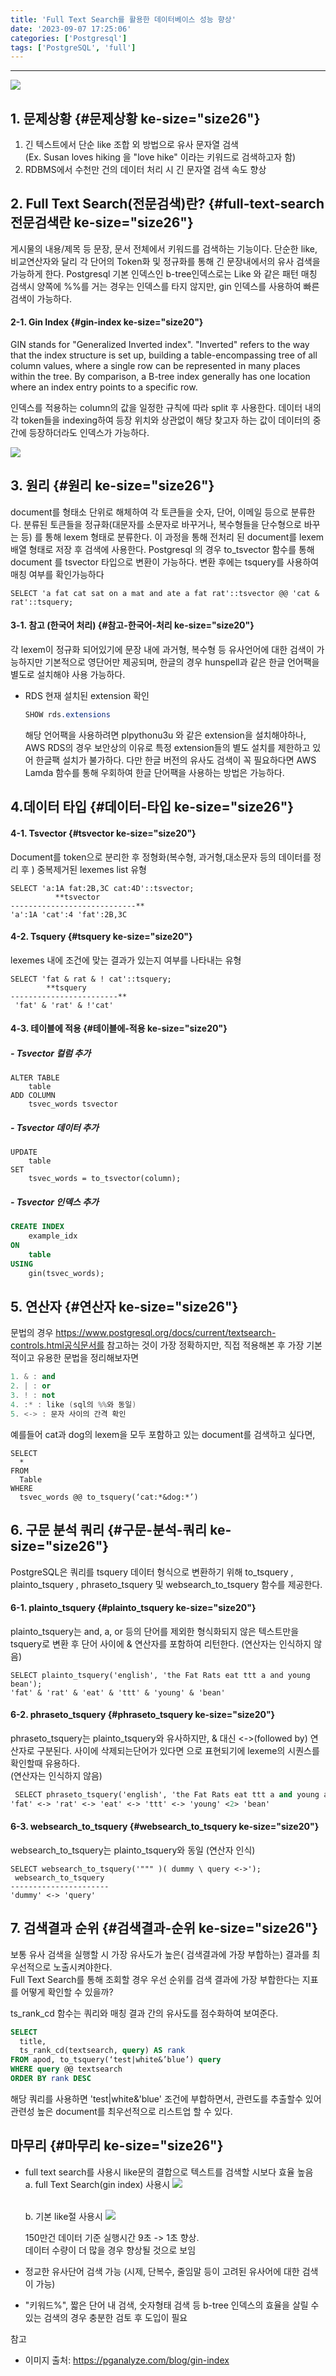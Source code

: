 ```yaml
---
title: 'Full Text Search를 활용한 데이터베이스 성능 향상'
date: '2023-09-07 17:25:06'
categories: ['Postgresql']
tags: ['PostgreSQL', 'full']
---
```


------------------------------------------------------------------------

![](/images/posts/2/img.png)

## 1. 문제상황 {#문제상황 ke-size="size26"}

1.  긴 텍스트에서 단순 like 조합 외 방법으로 유사 문자열 검색\
    (Ex. Susan loves hiking 을 "love hike" 이라는 키워드로 검색하고자 함)
2.  RDBMS에서 수천만 건의 데이터 처리 시 긴 문자열 검색 속도 향상

## 2. Full Text Search(전문검색)란? {#full-text-search전문검색란 ke-size="size26"}

게시물의 내용/제목 등 문장, 문서 전체에서 키워드를 검색하는 기능이다. 단순한 like, 비교연산자와 달리 각 단어의 Token화 및 정규화를 통해 긴 문장내에서의 유사 검색을 가능하게 한다. Postgresql 기본 인덱스인 b-tree인덱스로는 Like 와 같은 패턴 매칭 검색시 양쪽에 %%를 거는 경우는 인덱스를 타지 않지만, gin 인덱스를 사용하여 빠른 검색이 가능하다.

#### 2-1. Gin Index {#gin-index ke-size="size20"}

GIN stands for \"Generalized Inverted index\". \"Inverted\" refers to the way that the index structure is set up, building a table-encompassing tree of all column values, where a single row can be represented in many places within the tree. By comparison, a B-tree index generally has one location where an index entry points to a specific row.

인덱스를 적용하는 column의 값을 일정한 규칙에 따라 split 후 사용한다. 데이터 내의 각 token들을 indexing하여 등장 위치와 상관없이 해당 찾고자 하는 값이 데이터의 중간에 등장하더라도 인덱스가 가능하다.

![](/images/posts/2/img_1.png)


## 3. 원리 {#원리 ke-size="size26"}

document를 형태소 단위로 해체하여 각 토큰들을 숫자, 단어, 이메일 등으로 분류한다. 분류된 토큰들을 정규화(대문자를 소문자로 바꾸거나, 복수형들을 단수형으로 바꾸는 등) 를 통해 lexem 형태로 분류한다. 이 과정을 통해 전처리 된 document를 lexem 배열 형태로 저장 후 검색에 사용한다. Postgresql 의 경우 to_tsvector 함수를 통해 document 를 tsvector 타입으로 변환이 가능하다. 변환 후에는 tsquery를 사용하여 매칭 여부를 확인가능하다

``` lasso
SELECT 'a fat cat sat on a mat and ate a fat rat'::tsvector @@ 'cat & rat'::tsquery;
```

#### 3-1. 참고 (한국어 처리) {#참고-한국어-처리 ke-size="size20"}

각 lexem이 정규화 되어있기에 문장 내에 과거형, 복수형 등 유사언어에 대한 검색이 가능하지만 기본적으로 영단어만 제공되며, 한글의 경우 hunspell과 같은 한글 언어팩을 별도로 설치해야 사용 가능하다.

-   RDS 현재 설치된 extension 확인

    ``` css
    SHOW rds.extensions
    ```

    해당 언어팩을 사용하려면 plpythonu3u 와 같은 extension을 설치해야하나, AWS RDS의 경우 보안상의 이유로 특정 extension들의 별도 설치를 제한하고 있어 한글팩 설치가 불가하다. 다만 한글 버전의 유사도 검색이 꼭 필요하다면 AWS Lamda 함수를 통해 우회하여 한글 단어팩을 사용하는 방법은 가능하다.

## 4.데이터 타입 {#데이터-타입 ke-size="size26"}

#### 4-1. Tsvector {#tsvector ke-size="size20"}

Document를 token으로 분리한 후 정형화(복수형, 과거형,대소문자 등의 데이터를 정리 후 ) 중복제거된 lexemes list 유형

``` pgsql
SELECT 'a:1A fat:2B,3C cat:4D'::tsvector;
          **tsvector
----------------------------**
'a':1A 'cat':4 'fat':2B,3C
```

#### 4-2. Tsquery {#tsquery ke-size="size20"}

lexemes 내에 조건에 맞는 결과가 있는지 여부를 나타내는 유형

``` pgsql
SELECT 'fat & rat & ! cat'::tsquery;
        **tsquery
------------------------**
 'fat' & 'rat' & !'cat'
```

#### 4-3. 테이블에 적용 {#테이블에-적용 ke-size="size20"}

##### - Tsvector 컬럼 추가

``` pgsql
ALTER TABLE
    table
ADD COLUMN
    tsvec_words tsvector
```

##### - Tsvector 데이터 추가

``` pgsql
UPDATE
    table
SET
    tsvec_words = to_tsvector(column);
```

##### - Tsvector 인덱스 추가

``` sql
CREATE INDEX
    example_idx
ON
    table
USING
    gin(tsvec_words);
```

## 5. 연산자 {#연산자 ke-size="size26"}

문법의 경우 https://www.postgresql.org/docs/current/textsearch-controls.html공식문서를 참고하는 것이 가장 정확하지만, 직접 적용해본 후 가장 기본적이고 유용한 문법을 정리해보자면

``` ada
1. & : and
2. | : or
3. ! : not 
4. :* : like (sql의 %%와 동일)
5. <-> : 문자 사이의 간격 확인
```

예를들어 cat과 dog의 lexem을 모두 포함하고 있는 document를 검색하고 싶다면,

``` pgsql
SELECT
  *
FROM
  Table
WHERE
  tsvec_words @@ to_tsquery(‘cat:*&dog:*’)
```

## 6. 구문 분석 쿼리 {#구문-분석-쿼리 ke-size="size26"}

PostgreSQL은 쿼리를 tsquery 데이터 형식으로 변환하기 위해 to_tsquery , plainto_tsquery , phraseto_tsquery 및 websearch_to_tsquery 함수를 제공한다.

#### 6-1. plainto_tsquery {#plainto_tsquery ke-size="size20"}

plainto_tsquery는 and, a, or 등의 단어를 제외한 형식화되지 않은 텍스트만을 tsquery로 변환 후 단어 사이에 & 연산자를 포함하여 리턴한다. (연산자는 인식하지 않음)

``` pgsql
SELECT plainto_tsquery('english', 'the Fat Rats eat ttt a and young bean');
'fat' & 'rat' & 'eat' & 'ttt' & 'young' & 'bean'
```

#### 6-2. phraseto_tsquery {#phraseto_tsquery ke-size="size20"}

phraseto_tsquery는 plainto_tsquery와 유사하지만, & 대신 \<-\>(followed by) 연산자로 구분된다. 사이에 삭제되는단어가 있다면 으로 표현되기에 lexeme의 시퀀스를 확인할때 유용하다.\
(연산자는 인식하지 않음)

``` sml
 SELECT phraseto_tsquery('english', 'the Fat Rats eat ttt a and young a bean');
'fat' <-> 'rat' <-> 'eat' <-> 'ttt' <-> 'young' <2> 'bean'
```

#### 6-3. websearch_to_tsquery {#websearch_to_tsquery ke-size="size20"}

websearch_to_tsquery는 plainto_tsquery와 동일 (연산자 인식)

``` asciidoc
SELECT websearch_to_tsquery('""" )( dummy \ query <->');
 websearch_to_tsquery
----------------------
'dummy' <-> 'query'
```

## 7. 검색결과 순위 {#검색결과-순위 ke-size="size26"}

보통 유사 검색을 실행할 시 가장 유사도가 높은( 검색결과에 가장 부합하는) 결과를 최우선적으로 노출시켜야한다.\
Full Text Search를 통해 조회할 경우 우선 순위를 검색 결과에 가장 부합한다는 지표를 어떻게 확인할 수 있을까?

ts_rank_cd 함수는 쿼리와 매칭 결과 간의 유사도를 점수화하여 보여준다.

``` sql
SELECT 
  title, 
  ts_rank_cd(textsearch, query) AS rank
FROM apod, to_tsquery(‘test|white&’blue’) query
WHERE query @@ textsearch
ORDER BY rank DESC
```

해당 쿼리를 사용하면 'test\|white&'blue' 조건에 부합하면서, 관련도를 추출할수 있어\
관련성 높은 document를 최우선적으로 리스트업 할 수 있다.

## 마무리 {#마무리 ke-size="size26"}

-   full text search를 사용시 like문의 결합으로 텍스트를 검색할 시보다 효율 높음\
    a. full Text Search(gin index) 사용시
    ![](/images/posts/2/img_2.png)

    \
    b. 기본 like절 사용시
    ![](/images/posts/2/img_3.png)

    150만건 데이터 기준 실행시간 9초 -\> 1초 향상.\
    데이터 수량이 더 많을 경우 향상될 것으로 보임
-   정교한 유사단어 검색 가능
    (시제, 단복수, 줄임말 등이 고려된 유사어에 대한 검색이 가능)
-   "키워드%", 짧은 단어 내 검색, 숫자형태 검색 등 b-tree 인덱스의 효율을 살릴 수 있는 검색의 경우 충분한 검토 후 도입이 필요


참고

- 이미지 출처: https://pganalyze.com/blog/gin-index